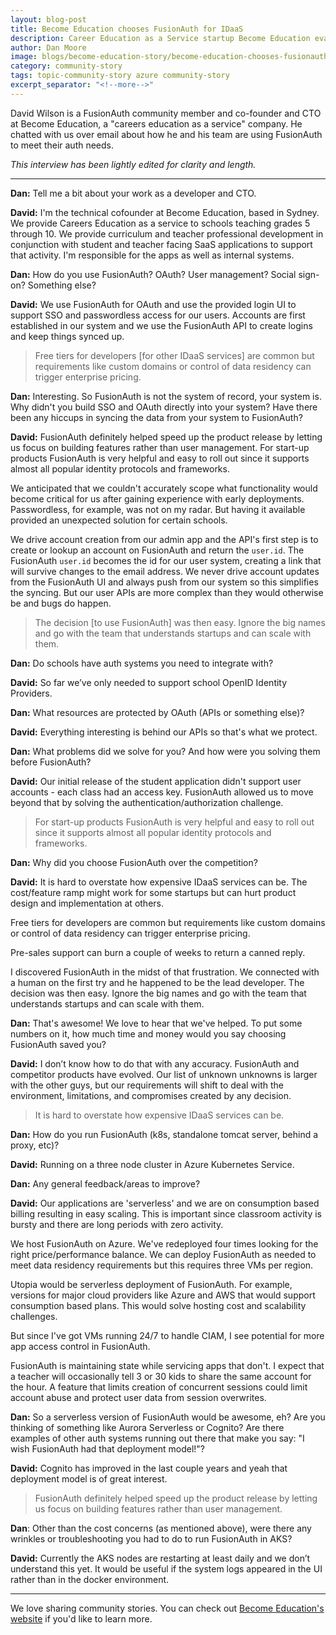 ```yaml
---
layout: blog-post
title: Become Education chooses FusionAuth for IDaaS
description: Career Education as a Service startup Become Education evaluated IDaaS services and chose FusionAuth because FusionAuth understood them.
author: Dan Moore
image: blogs/become-education-story/become-education-chooses-fusionauth-for-idaas.png
category: community-story
tags: topic-community-story azure community-story
excerpt_separator: "<!--more-->"
---
```


David Wilson is a FusionAuth community member and co-founder and CTO at Become Education, a "careers education as a service" company. He chatted with us over email about how he and his team are using FusionAuth to meet their auth needs. 

<!--more-->

*This interview has been lightly edited for clarity and length.*

-------

**Dan:** Tell me a bit about your work as a developer and CTO.

**David:** I'm the technical cofounder at Become Education, based in Sydney. We provide Careers Education as a service to schools teaching grades 5 through 10. We provide curriculum and teacher professional development in conjunction with student and teacher facing SaaS applications to support that activity. I'm responsible for the apps as well as internal systems.

**Dan:** How do you use FusionAuth? OAuth? User management? Social sign-on? Something else?

**David:** We use FusionAuth for OAuth and use the provided login UI to support SSO and passwordless access for our users. Accounts are first established in our system and we use the FusionAuth API to create logins and keep things synced up.

> Free tiers for developers [for other IDaaS services] are common but requirements like custom domains or control of data residency can trigger enterprise pricing.

**Dan:** Interesting. So FusionAuth is not the system of record, your system is. Why didn't you build SSO and OAuth directly into your system? Have there been any hiccups in syncing the data from your system to FusionAuth? 

**David:** FusionAuth definitely helped speed up the product release by letting us focus on building features rather than user management. For start-up products FusionAuth is very helpful and easy to roll out since it supports almost all popular identity protocols and frameworks.

We anticipated that we couldn't accurately scope what functionality would become critical for us after gaining experience with early deployments. Passwordless, for example, was not on my radar. But having it available provided an unexpected solution for certain schools.

We drive account creation from our admin app and the API's first step is to create or lookup an account on FusionAuth and return the `user.id`. The FusionAuth `user.id` becomes the id for our user system, creating a link that will survive changes to the email address. We never drive account updates from the FusionAuth UI and always push from our system so this simplifies the syncing. But our user APIs are more complex than they would otherwise be and bugs do happen.

> The decision [to use FusionAuth] was then easy. Ignore the big names and go with the team that understands startups and can scale with them.

**Dan:** Do schools have auth systems you need to integrate with?

**David:** So far we’ve only needed to support school OpenID Identity Providers.

**Dan:** What resources are protected by OAuth (APIs or something else)?

**David:** Everything interesting is behind our APIs so that's what we protect. 

**Dan:** What problems did we solve for you? And how were you solving them before FusionAuth?

**David:** Our initial release of the student application didn't support user accounts - each class had an access key. FusionAuth allowed us to move beyond that by solving the authentication/authorization challenge.

> For start-up products FusionAuth is very helpful and easy to roll out since it supports almost all popular identity protocols and frameworks.

**Dan:** Why did you choose FusionAuth over the competition?

**David:** It is hard to overstate how expensive IDaaS services can be. The cost/feature ramp might work for some startups but can hurt product design and implementation at others.

Free tiers for developers are common but requirements like custom domains or control of data residency can trigger enterprise pricing.

Pre-sales support can burn a couple of weeks to return a canned reply.
 
I discovered FusionAuth in the midst of that frustration. We connected with a human on the first try and he happened to be the lead developer. The decision was then easy. Ignore the big names and go with the team that understands startups and can scale with them.

**Dan:** That's awesome! We love to hear that we've helped. To put some numbers on it, how much time and money would you say choosing FusionAuth saved you?

**David:** I don’t know how to do that with any accuracy. FusionAuth and competitor products have evolved. Our list of unknown unknowns is larger with the other guys, but our requirements will shift to deal with the environment, limitations, and compromises created by any decision.

> It is hard to overstate how expensive IDaaS services can be.

**Dan:** How do you run FusionAuth (k8s, standalone tomcat server, behind a proxy, etc)?

**David:** Running on a three node cluster in Azure Kubernetes Service.

**Dan:** Any general feedback/areas to improve?

**David:** Our applications are 'serverless' and we are on consumption based billing resulting in easy scaling. This is important since classroom activity is bursty and there are long periods with zero activity. 

We host FusionAuth on Azure. We've redeployed four times looking for the right price/performance balance. We can deploy FusionAuth as needed to meet data residency requirements but this requires three VMs per region. 

Utopia would be serverless deployment of FusionAuth. For example, versions for major cloud providers like Azure and AWS that would support consumption based plans. This would solve hosting cost and scalability challenges. 

But since I've got VMs running 24/7 to handle CIAM, I see potential for more app access control in FusionAuth.

FusionAuth is maintaining state while servicing apps that don't. I expect that a teacher will occasionally tell 3 or 30 kids to share the same account for the hour. A feature that limits creation of concurrent sessions could limit account abuse and protect user data from session overwrites.

**Dan:** So a serverless version of FusionAuth would be awesome, eh? Are you thinking of something like Aurora Serverless or Cognito? Are there examples of other auth systems running out there that make you say: "I wish FusionAuth had that deployment model!"?

**David:** Cognito has improved in the last couple years and yeah that deployment model is of great interest.

> FusionAuth definitely helped speed up the product release by letting us focus on building features rather than user management. 

**Dan**: Other than the cost concerns (as mentioned above), were there any wrinkles or troubleshooting you had to do to run FusionAuth in AKS?

**David:** Currently the AKS nodes are restarting at least daily and we don’t understand this yet. It would be useful if the system logs appeared in the UI rather than in the docker environment.

-------

We love sharing community stories. You can check out [Become Education's website](https://www.become.education/) if you'd like to learn more. 
